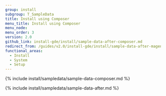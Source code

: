 ```yaml
---
group: install
subgroup: T_SampleData
title: Install using Composer
menu_title: Install using Composer
menu_node:
menu_order: 3
version: 2.0
github_link: install-gde/install/sample-data-after-composer.md
redirect_from: /guides/v2.0/install-gde/install/sample-data-after-magento.html
functional_areas:
  - Install
  - System
  - Setup
---
```


{% include install/sampledata/sample-data-composer.md %}

{% include install/sampledata/sample-data-after.md %}
